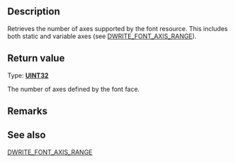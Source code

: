 ## Description

Retrieves the number of axes supported by the font resource. This includes both static and variable axes (see [DWRITE_FONT_AXIS_RANGE](https://learn.microsoft.com/windows/win32/api/dwrite_3/ns-dwrite_3-dwrite_font_axis_range)).

## Return value

Type: **[UINT32](https://learn.microsoft.com/windows/win32/winprog/windows-data-types)**

The number of axes defined by the font face.

## Remarks

## See also

[DWRITE_FONT_AXIS_RANGE](https://learn.microsoft.com/windows/win32/api/dwrite_3/ns-dwrite_3-dwrite_font_axis_range)